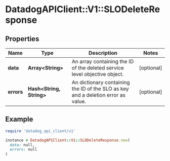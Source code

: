 # DatadogAPIClient::V1::SLODeleteResponse

## Properties

| Name | Type | Description | Notes |
| ---- | ---- | ----------- | ----- |
| **data** | **Array&lt;String&gt;** | An array containing the ID of the deleted service level objective object. | [optional] |
| **errors** | **Hash&lt;String, String&gt;** | An dictionary containing the ID of the SLO as key and a deletion error as value. | [optional] |

## Example

```ruby
require 'datadog_api_client/v1'

instance = DatadogAPIClient::V1::SLODeleteResponse.new(
  data: null,
  errors: null
)
```

